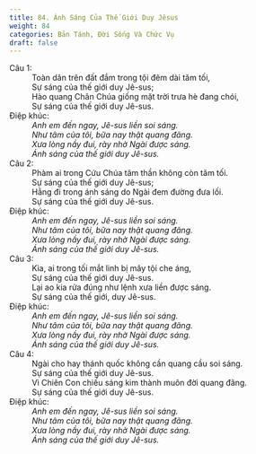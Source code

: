 ```yaml
---
title: 84. Ánh Sáng Của Thế Giới Duy Jêsus
weight: 84
categories: Bản Tánh, Đời Sống Và Chức Vụ
draft: false
---
```

<dl><dt>Câu 1:</dt><dd data-verse="1">Toàn dân trên đất đắm trong tội đêm dài tăm tối, <br/>Sự sáng của thế giới duy Jê-sus; <br/>Hào quang Chân Chúa giống mặt trời trưa hè đang chói, <br/>Sự sáng của thế giới duy Jê-sus. </dd><dt>Điệp khúc:</dt><dd data-chorus="1"><em>Anh em đến ngay, Jê-sus liền soi sáng. <br/>Như tâm của tôi, bữa nay thật quang đãng. <br/>Xưa lòng nầy đui, rày nhờ Ngài được sáng. <br/>Ánh sáng của thế giới duy Jê-sus. </em></dd><dt>Câu 2:</dt><dd data-verse="2">Phàm ai trong Cứu Chúa tâm thần không còn tăm tối. <br/>Sự sáng của thế giới duy Jê-sus; <br/>Hằng đi trong ánh sáng do Ngài đem đường đưa lối. <br/>Sự sáng của thế giới duy Jê-sus. </dd><dt>Điệp khúc:</dt><dd data-chorus="1"><em>Anh em đến ngay, Jê-sus liền soi sáng. <br/>Như tâm của tôi, bữa nay thật quang đãng. <br/>Xưa lòng nầy đui, rày nhờ Ngài được sáng. <br/>Ánh sáng của thế giới duy Jê-sus. </em></dd><dt>Câu 3:</dt><dd data-verse="3">Kìa, ai trong tối mắt linh bị mây tội che áng, <br/>Sự sáng của thế giới duy Jê-sus. <br/>Lại ao kia rửa đúng như lệnh xưa liền được sáng. <br/>Sự sáng của thế giới, duy Jê-sus. </dd><dt>Điệp khúc:</dt><dd data-chorus="1"><em>Anh em đến ngay, Jê-sus liền soi sáng. <br/>Như tâm của tôi, bữa nay thật quang đãng. <br/>Xưa lòng nầy đui, rày nhờ Ngài được sáng. <br/>Ánh sáng của thế giới duy Jê-sus. </em></dd><dt>Câu 4:</dt><dd data-verse="4">Ngài cho hay thánh quốc không cần quang cầu soi sáng. <br/>Sự sáng của thế giới duy Jê-sus. <br/>Vì Chiên Con chiếu sáng kim thành muôn đời quang đãng. <br/>Sự sáng của thế giới duy Jê-sus. </dd><dt>Điệp khúc:</dt><dd data-chorus="1"><em>Anh em đến ngay, Jê-sus liền soi sáng. <br/>Như tâm của tôi, bữa nay thật quang đãng. <br/>Xưa lòng nầy đui, rày nhờ Ngài được sáng. <br/>Ánh sáng của thế giới duy Jê-sus. </em></dd></dl>